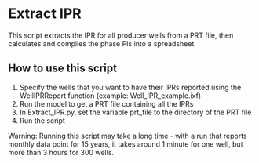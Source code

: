 # Extract IPR

This script extracts the IPR for all producer wells from a PRT file, then calculates and compiles the phase PIs into a spreadsheet.

## How to use this script

1. Specify the wells that you want to have their IPRs reported using the WellIPRReport function (example: Well_IPR_example.ixf)
2. Run the model to get a PRT file containing all the IPRs
3. In Extract_IPR.py, set the variable prt_file to the directory of the PRT file
4. Run the script

Warning: Running this script may take a long time - with a run that reports monthly data point for 15 years, it takes around 1 minute for one well, but more than 3 hours for 300 wells.
